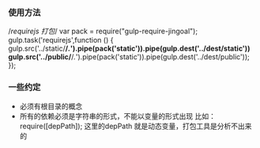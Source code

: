 ### 使用方法
/*requirejs 打包*/
var pack = require("gulp-require-jingoal");
gulp.task('requirejs',function () {
    gulp.src('../static/**/*.*').pipe(pack('static')).pipe(gulp.dest('../dest/static'))
    gulp.src('../public/**/*.*').pipe(pack('static')).pipe(gulp.dest('../dest/public'));
});
### 一些约定

* 必须有根目录的概念
* 所有的依赖必须是字符串的形式，不能以变量的形式出现 比如：require([depPath]); 这里的depPath 就是动态变量，打包工具是分析不出来的